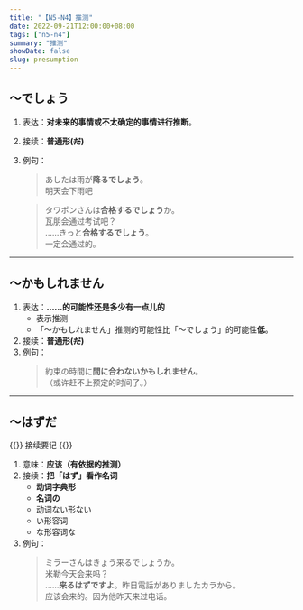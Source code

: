 ```yaml
---
title: "【N5-N4】推测"
date: 2022-09-21T12:00:00+08:00
tags: ["n5-n4"]
summary: "推测"
showDate: false
slug: presumption
---
```


## 〜でしょう
1. 表达：**对未来的事情或不太确定的事情进行推断**。
2. 接续：**普通形(~~だ~~)**
3. 例句：
    > あしたは雨が**降るでしょう**。  
     明天会下雨吧

    > タワポンさんは**合格するでしょう**か。  
     瓦朋会通过考试吧？  
      ......きっと**合格するでしょう**。  
     一定会通过的。

---
## 〜かもしれません
1. 表达：**......的可能性还是多少有一点儿的**
    - 表示推测
    - 「～かもしれません」推测的可能性比「～でしょう」的可能性**低**。
2. 接续：**普通形(~~だ~~)**
2. 例句：
    > 約束の時間に**間に合わないかもしれません**。  
     （或许赶不上预定的时间了。）

---
## 〜はずだ
{{<badge>}}
接续要记
{{</badge>}}

1. 意味：**应该（有依据的推测）**
2. 接续：**把「はず」看作名词**
	- **动词字典形**
    - **名词の**
	- 动词ない形ない
	- い形容词
	- な形容词な
5. 例句：
    > ミラーさんはきょう来るでしょうか。  
    米勒今天会来吗？  
    ......**来るはずですよ**。昨日電話がありましたカラから。  
     应该会来的。因为他昨天来过电话。
